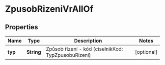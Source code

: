 

# ZpusobRizeniVrAllOf


## Properties

| Name | Type | Description | Notes |
|------------ | ------------- | ------------- | -------------|
|**typ** | **String** | Způsob řízení - kód (ciselnikKod: TypZpusobuRizeni)  |  [optional] |



